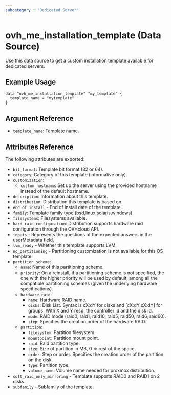 ```yaml
---
subcategory : "Dedicated Server"
---
```


# ovh_me_installation_template (Data Source)

Use this data source to get a custom installation template available for dedicated servers.

## Example Usage

```hcl
data "ovh_me_installation_template" "my_template" {
  template_name = "mytemplate"
}
```

## Argument Reference

* `template_name`: Template name.

## Attributes Reference

The following attributes are exported:

* `bit_format`: Template bit format (32 or 64).
* `category`: Category of this template (informative only).
* `customization`: 
  * `custom_hostname`: Set up the server using the provided hostname instead of the default hostname.
* `description`: Information about this template.
* `distribution`: Distribution this template is based on.
* `end_of_install` - End of install date of the template.
* `family`: Template family type (bsd,linux,solaris,windows).
* `filesystems`: Filesystems available.
* `hard_raid_configuration`: Distribution supports hardware raid configuration through the OVHcloud API.
* `inputs` - Represents the questions of the expected answers in the userMetadata field.
* `lvm_ready` - Whether this template supports LVM.
* `no_partitioning` - Partitioning customization is not available for this OS template.
* `partition_scheme`: 
  * `name`: Name of this partitioning scheme.
  * `priority`: On a reinstall, if a partitioning scheme is not specified, the one with the higher priority will be used by default, among all the compatible partitioning schemes (given the underlying hardware specifications).
  * `hardware_raid`: 
     * `name`: Hardware RAID name.
     * `disks`: Disk List. Syntax is cX:dY for disks and [cX:dY,cX:dY] for groups. With X and Y resp. the controller id and the disk id.
     * `mode`: RAID mode (raid0, raid1, raid10, raid5, raid50, raid6, raid60).
     * `step`: Specifies the creation order of the hardware RAID.
  * `partition`:
     * `filesystem`: Partition filesystem.
     * `mountpoint`: Partition mount point.
     * `raid`: Raid partition type.
     * `size`: Size of partition in MB, 0 => rest of the space.
     * `order`: Step or order. Specifies the creation order of the partition on the disk.
     * `type`: Partition type.
     * `volume_name`: Volume name needed for proxmox distribution.
* `soft_raid_only_mirroring` - Template supports RAID0 and RAID1 on 2 disks.
* `subfamily` - Subfamily of the template.
